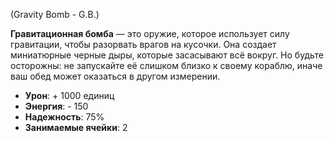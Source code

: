 (Gravity Bomb - G.B.)

**Гравитационная бомба** — это оружие, которое использует силу гравитации, чтобы разорвать врагов на кусочки. Она создает миниатюрные черные дыры, которые засасывают всё вокруг. Но будьте осторожны: не запускайте её слишком близко к своему кораблю, иначе ваш обед может оказаться в другом измерении.

- **Урон**: + 1000 единиц
- **Энергия**: - 150
- **Надежность**: 75%
- **Занимаемые ячейки**: 2